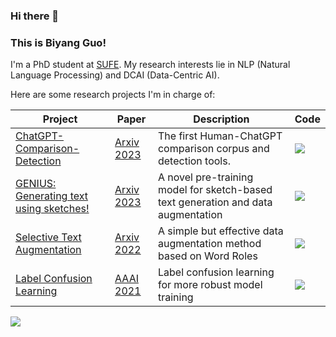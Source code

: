 ### Hi there 👋 
### This is Biyang Guo!

I'm a PhD student at [SUFE](https://www.sufe.edu.cn/). My research interests lie in NLP (Natural Language Processing) and DCAI (Data-Centric AI).

Here are some research projects I'm in charge of:



|Project|Paper|Description|Code|
|--|--|--|--|
|[ChatGPT-Comparison-Detection](https://github.com/Hello-SimpleAI/chatgpt-comparison-detection)|[Arxiv 2023](https://arxiv.org/abs/2301.07597)|The first Human-ChatGPT comparison corpus and detection tools.|![](https://img.shields.io/github/stars/Hello-SimpleAI/chatgpt-comparison-detection?style=social)|
|[GENIUS: Generating text using sketches!](https://github.com/beyondguo/genius)|[Arxiv 2023](https://arxiv.org/abs/2211.10330)|A novel pre-training model for sketch-based text generation and data augmentation|![](https://img.shields.io/github/stars/beyondguo/genius?style=social)|
|[Selective Text Augmentation](https://github.com/beyondguo/STA)|[Arxiv 2022](https://arxiv.org/abs/2209.01560)|A simple but effective data augmentation method based on Word Roles|![](https://img.shields.io/github/stars/beyondguo/STA?style=social)|
|[Label Confusion Learning](https://github.com/beyondguo/label_confusion_learning)|[AAAI 2021](https://ojs.aaai.org/index.php/AAAI/article/view/17529)|Label confusion learning for more robust model training|![](https://img.shields.io/github/stars/beyondguo/label_confusion_learning?style=social)|




<p>
	<img src="https://github-readme-stats-git-masterorgs-github-readme-stats-team.vercel.app/api?username=beyondguo&include_orgs=true&show_icons=true&hide_border=true&theme=dark" />
</p>
